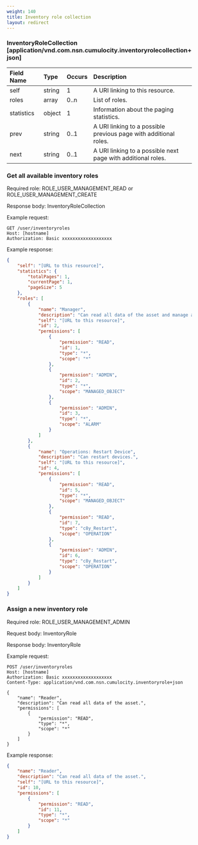 ```yaml
---
weight: 140
title: Inventory role collection
layout: redirect
---
```


### InventoryRoleCollection [application/vnd.com.nsn.cumulocity.inventoryrolecollection+json]

|Field Name|Type|Occurs|Description|
|:---------|:---|:-----|:----------|
|self|string|1|A URI linking to this resource.|
|roles|array|0..n|List of roles.|
|statistics|object|1|Information about the paging statistics.|
|prev|string|0..1|A URI linking to a possible previous page with additional roles.|
|next|string|0..1|A URI linking to a possible next page with additional roles.|

### Get all available inventory roles

Required role: ROLE_USER_MANAGEMENT_READ or ROLE_USER_MANAGEMENT_CREATE

Response body: InventoryRoleCollection

Example request:

```http
GET /user/inventoryroles
Host: [hostname]
Authorization: Basic xxxxxxxxxxxxxxxxxxx
```

Example response:

```json
{
    "self": "[URL to this resource]",
    "statistics": {
        "totalPages": 1,
        "currentPage": 1,
        "pageSize": 5
    },
    "roles": [
        {
            "name": "Manager",
            "description": "Can read all data of the asset and manage all inventory data, but cannot perform operations. Can also acknowledge and clear alarms. Can create and updates dashboards.",
            "self": "[URL to this resource]",
            "id": 2,
            "permissions": [
                {
                    "permission": "READ",
                    "id": 1,
                    "type": "*",
                    "scope": "*"
                },
                {
                    "permission": "ADMIN",
                    "id": 2,
                    "type": "*",
                    "scope": "MANAGED_OBJECT"
                },
                {
                    "permission": "ADMIN",
                    "id": 3,
                    "type": "*",
                    "scope": "ALARM"
                }
            ]
        },
        {
            "name": "Operations: Restart Device",
            "description": "Can restart devices.",
            "self": "[URL to this resource]",
            "id": 4,
            "permissions": [
                {
                    "permission": "READ",
                    "id": 5,
                    "type": "*",
                    "scope": "MANAGED_OBJECT"
                },
                {
                    "permission": "READ",
                    "id": 7,
                    "type": "c8y_Restart",
                    "scope": "OPERATION"
                },
                {
                    "permission": "ADMIN",
                    "id": 6,
                    "type": "c8y_Restart",
                    "scope": "OPERATION"
                }
            ]
        }
    ]
}
```

### Assign a new inventory role

Required role: ROLE_USER_MANAGEMENT_ADMIN

Request body: InventoryRole

Response body: InventoryRole

Example request:

```http
POST /user/inventoryroles
Host: [hostname]
Authorization: Basic xxxxxxxxxxxxxxxxxxx
Content-Type: application/vnd.com.nsn.cumulocity.inventoryrole+json

{
    "name": "Reader",
    "description": "Can read all data of the asset.",
    "permissions": [
        {
            "permission": "READ",
            "type": "*",
            "scope": "*"
        }
    ]
}
```

Example response:

```json
{
    "name": "Reader",
    "description": "Can read all data of the asset.",
    "self": "[URL to this resource]",
    "id": 10,
    "permissions": [
        {
            "permission": "READ",
            "id": 11,
            "type": "*",
            "scope": "*"
        }
    ]
}
```

